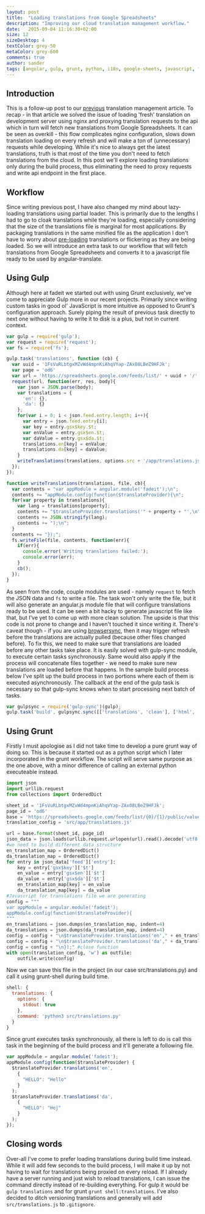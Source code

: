 ```yaml
---
layout: post
title:  "Loading translations from Google Spreadsheets"
description: "Improving our cloud translation management workflow."
date:   2015-09-04 11:16:30+02:00
size: 12
sizeDesktop: 4
textColor: grey-50
metaColor: grey-600
comments: true
author: sander
tags: [angular, gulp, grunt, python, i18n, google-sheets, javascript, front-end]
---
```


## Introduction

This is a follow-up post to our [previous][prev-post] translation management article. To recap - in that article we solved the issue of loading 'fresh' translation on development server using nginx and proxying translation requests to the api which in turn will fetch new translations from Google Spreadsheets. It can be seen as overkill - this flow complicates nginx configuration, slows down translation loading on every refresh and will make a ton of (unnecessary) requests while developing. While it's nice to always get the latest translations, truth is that most of the time you don't need to fetch translations from the cloud. In this post we'll explore loading translations only during the build process, thus eliminating the need to proxy requests and write api endpoint in the first place.

## Workflow

Since writing previous post, I have also changed my mind about lazy-loading translations using partial loader. This is primarily due to the lengths I had to go to cloak translations while they're loading, especially considering that the size of the translations file is marginal for most applications. By packaging translations in the same minified file as the application I don't have to worry about [pre-loading][preloader-post] translations or flickering as they are being loaded. So we will introduce an extra task to our workflow that will fetch translations from Google Spreadsheets and converts it to a javascript file ready to be used by angular-translate.

## Using Gulp

Although here at fadeit we started out with using Grunt exclusively, we've come to appreciate Gulp more in our recent projects. Primarily since writing custom tasks in good ol' JavaScript is more intuitive as opposed to Grunt's configuration approach. Surely piping the result of previous task directly to next one without having to write it to disk is a plus, but not in current context.


```javascript
var gulp = require('gulp');
var request = require('request');
var fs = require('fs');

gulp.task('translations', function (cb) {
  var uuid = '1FsVuRLbtgxMZvWd4mpnKiAhqVYap-ZAx08LBeZ9HFJk';
  var page = 'od6'
  var url = 'https://spreadsheets.google.com/feeds/list/' + uuid + '/' + page + '/public/values?alt=json';
  request(url, function(err, res, body){
    var json = JSON.parse(body);
    var translations = {
      'en': {},
      'da': {}
    };
    for(var i = 0; i < json.feed.entry.length; i++){
      var entry = json.feed.entry[i];
      var key = entry.gsx$key.$t;
      var enValue = entry.gsx$en.$t;
      var daValue = entry.gsx$da.$t;
      translations.en[key] = enValue;
      translations.da[key] = daValue;
    }
    writeTranslations(translations, options.src + '/app/translations.js', cb);
  });
});

function writeTranslations(translations, file, cb){
  var contents = "var appModule = angular.module('fadeit');\n";
  contents += "appModule.config(function($translateProvider){\n";
  for(var property in translations){
    var lang = translations[property];
    contents += "$translateProvider.translations('" + property + "',\n";
    contents += JSON.stringify(lang);
    contents += ");\n";
  }
  contents += "});";
  fs.writeFile(file, contents, function(err){
    if(err){
      console.error('Writing translations failed:');
      console.error(err);
    }
    cb();
  });
}
```

As seen from the code, couple modules are used - namely `request` to fetch the JSON data and `fs` to write a file. The task won't only write the file, but it will also generate an angular.js module file that will configure translations ready to be used. It can be seen a bit hacky to generate javascript file like that, but I've yet to come up with more clean solution. The upside is that this code is not prone to change and I haven't touched it since writing it. There's caveat though - if you are using [browsersync][browsersync], then it may trigger refresh before the translations are actually pulled (because other files changed before). To fix this, we need to make sure that translations are loaded before any other tasks take place. It is easily solved with gulp-sync module, to execute certain tasks synchronously. Same would also apply if the process will concatenate files together - we need to make sure new translations are loaded before that happens. In the sample build process below I've split up the build process in two portions where each of them is executed asynchronously. The callback at the end of the gulp task is necessary so that gulp-sync knows when to start processing next batch of tasks.


```javascript
var gulpsync = require('gulp-sync')(gulp);
gulp.task('build', gulpsync.sync([['translations', 'clean'], ['html', 'scripts']]));
```

## Using Grunt

Firstly I must apologise as I did not take time to develop a pure grunt way of doing so. This is because it started out as a python script which I later incorporated in the grunt workflow. The script will serve same purpose as the one above, with a minor difference of calling an external python executeable instead.


```python
import json
import urllib.request
from collections import OrderedDict

sheet_id = '1FsVuRLbtgxMZvWd4mpnKiAhqVYap-ZAx08LBeZ9HFJk';
page_id = 'od6'
base = 'https://spreadsheets.google.com/feeds/list/{0}/{1}/public/values?alt=json'
translation_config = 'src/app/translations.js'

url = base.format(sheet_id, page_id)
json_data = json.loads(urllib.request.urlopen(url).read().decode('utf8'))
#we need to build different data structure
en_translation_map = OrderedDict()
da_translation_map = OrderedDict()
for entry in json_data['feed']['entry']:
    key = entry['gsx$key']['$t']
    en_value = entry['gsx$en']['$t']
    da_value = entry['gsx$da']['$t']
    en_translation_map[key] = en_value
    da_translation_map[key] = da_value
#Javascript for translations file we are generating
config = """
var appModule = angular.module('fadeit');
appModule.config(function($translateProvider){
"""
en_translations = json.dumps(en_translation_map, indent=4)
da_translations = json.dumps(da_translation_map, indent=4)
config = config + "\n$translateProvider.translations('en'," + en_translations + ');'
config = config + "\n$translateProvider.translations('da'," + da_translations + ');'
config = config + "\n});" #close function
with open(translation_config, 'w') as outfile:
    outfile.write(config)
```

Now we can save this file in the project (in our case src/translations.py) and call it using grunt-shell during build time.


```javascript
shell: {
  translations: {
    options: {
      stdout: true
    },
    command: 'python3 src/translations.py'
  }                                                                                                                                                   
}
```

Since grunt executes tasks synchronously, all there is left to do is call this task in the beginning of the build process and it'll generate a following file.


```javascript
var appModule = angular.module('fadeit');
appModule.config(function($translateProvider) {
  $translateProvider.translations('en',
    {
      "HELLO": "Hello"
    }
  );
  $translateProvider.translations('da',
    {
      "HELLO": "Hej"
    }
  );
});


```

## Closing words

Over-all I've come to prefer loading translations during build time instead. While it will add few seconds to the build process, I will make it up by not having to wait for translations being proxied on every reload. If I already have a server running and just wish to reload translations, I can issue the command directly instead of re-building everything. For gulp it would be `gulp translations` and for grunt `grunt shell:translations`. I've also decided to ditch versioning translations and generally will add `src/translations.js` to `.gitignore`.

[prev-post]: https://fadeit.dk/blog/post/managing-angular-translate-translations
[preloader-post]: https://fadeit.dk/blog/post/preload-angular-translate-partial-loader
[browsersync]: http://www.browsersync.io/
